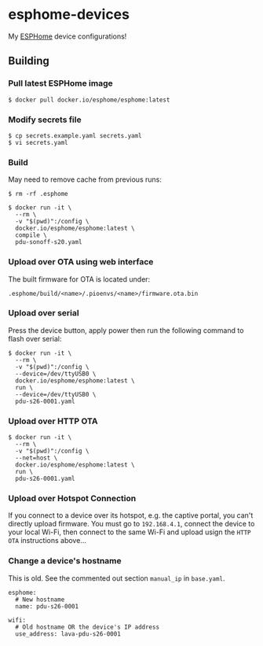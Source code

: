 # esphome-devices

My [ESPHome](https://github.com/esphome) device configurations!


## Building

### Pull latest ESPHome image

```
$ docker pull docker.io/esphome/esphome:latest
```

### Modify secrets file

```
$ cp secrets.example.yaml secrets.yaml
$ vi secrets.yaml
```

### Build

May need to remove cache from previous runs:

```
$ rm -rf .esphome
```

```
$ docker run -it \
  --rm \
  -v "$(pwd)":/config \
  docker.io/esphome/esphome:latest \
  compile \
  pdu-sonoff-s20.yaml
```

### Upload over OTA using web interface

The built firmware for OTA is located under:
```
.esphome/build/<name>/.pioenvs/<name>/firmware.ota.bin
```

### Upload over serial

Press the device button, apply power then run the following command to flash over
serial:

```
$ docker run -it \
  --rm \
  -v "$(pwd)":/config \
  --device=/dev/ttyUSB0 \
  docker.io/esphome/esphome:latest \
  run \
  --device=/dev/ttyUSB0 \
  pdu-s26-0001.yaml
```

### Upload over HTTP OTA

```
$ docker run -it \
  --rm \
  -v "$(pwd)":/config \
  --net=host \
  docker.io/esphome/esphome:latest \
  run \
  pdu-s26-0001.yaml
```

### Upload over Hotspot Connection

If you connect to a device over its hotspot, e.g. the captive portal, you can't
directly upload firmware. You must go to `192.168.4.1`, connect the device to your
local Wi-Fi, then connect to the same Wi-Fi and upload usign the `HTTP OTA`
instructions above...


### Change a device's hostname

This is old. See the commented out section `manual_ip` in `base.yaml`.

```
esphome:
  # New hostname
  name: pdu-s26-0001

wifi:
  # Old hostname OR the device's IP address
  use_address: lava-pdu-s26-0001
```
